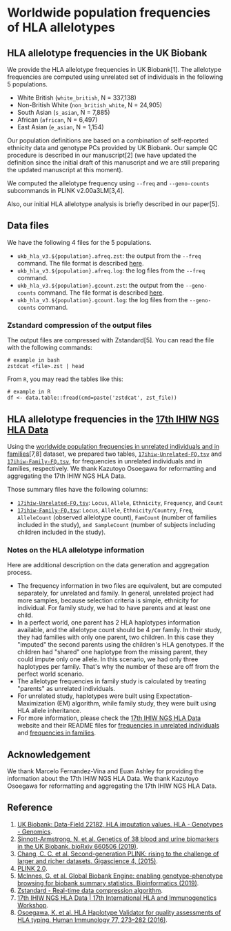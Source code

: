 #  Worldwide population frequencies of HLA allelotypes

## HLA allelotype frequencies in the UK Biobank

We provide the HLA allelotype frequencies in UK Biobank[1].
The allelotype frequencies are computed using unrelated set of individuals in the following 5 populations.

- White British (`white_british`, N = 337,138)
- Non-British White (`non_british_white`, N = 24,905)
- South Asian (`s_asian`, N = 7,885)
- African (`african`, N = 6,497)
- East Asian (`e_asian`, N = 1,154)

Our population definitions are based on a combination of self-reported ethnicity data and genotype PCs provided by UK Biobank. Our sample QC procedure is described in our manuscript[2] (we have updated the definition since the initial draft of this manuscript and we are still preparing the updated manuscript at this moment).

We computed the allelotype frequency using `--freq` and `--geno-counts` subcommands in PLINK v2.00a3LM[3,4].

Also, our initial HLA allelotype analysis is briefly described in our paper[5].

## Data files

We have the following 4 files for the 5 populations.

- `ukb_hla_v3.${population}.afreq.zst`: the output from the `--freq` command. The file format is described [here](https://www.cog-genomics.org/plink/2.0/formats#afreq).
- `ukb_hla_v3.${population}.afreq.log`: the log files from the `--freq` command.
- `ukb_hla_v3.${population}.gcount.zst`: the output from the `--geno-counts` command. The file format is described [here](https://www.cog-genomics.org/plink/2.0/formats#gcount).
- `ukb_hla_v3.${population}.gcount.log`: the log files from the `--geno-counts` command.

### Zstandard compression of the output files

The output files are compressed with Zstandard[5].
You can read the file with the following commands:

```{bash}
# example in bash
zstdcat <file>.zst | head
```

From `R`, you may read the tables like this:

```{R}
# example in R
df <- data.table::fread(cmd=paste('zstdcat', zst_file))
```

## HLA allelotype frequencies in the [17th IHIW NGS HLA Data](http://17ihiw.org/17th-ihiw-ngs-hla-data/)

Using the [worldwide population frequencies in unrelated individuals and in families](http://17ihiw.org/17th-ihiw-ngs-hla-data/)[7,8] dataset, we prepared two tables, [`17ihiw-Unrelated-FQ.tsv`](17ihiw-Unrelated-FQ.tsv) and [`17ihiw-Family-FQ.tsv`](17ihiw-Family-FQ.tsv), for frequencies in unrelated individuals and in families, respectively. We thank Kazutoyo Osoegawa for reformatting and aggregating the 17th IHIW NGS HLA Data.

Those summary files have the following columns:

- [`17ihiw-Unrelated-FQ.tsv`](17ihiw-Unrelated-FQ.tsv): `Locus`, `Allele`, `Ethnicity`, `Frequency`, and `Count`
- [`17ihiw-Family-FQ.tsv`](17ihiw-Family-FQ.tsv): `Locus`, `Allele`, `Ethnicity/Country`, `Freq`, `AlleleCount` (observed allelotype count), `FamCount` (number of families included in the study), `and SampleCount` (number of subjects including children included in the study).

### Notes on the HLA allelotype information

Here are additional description on the data generation and aggregation process.

- The frequency information in two files are equivalent, but are computed separately, for unrelated and family. In general, unrelated project had more samples, because selection criteria is simple, ethnicity for individual. For family study, we had to have parents and at least one child.
- In a perfect world, one parent has 2 HLA haplotypes information available, and the allelotype count should be 4 per family. In their study, they had families with only one parent, two children. In this case they "imputed" the second parents using the children's HLA genotypes. If the children had "shared" one haplotype from the missing parent, they could impute only one allele. In this scenario, we had only three haplotypes per family. That's why the number of these are off from the perfect world scenario.
- The allelotype frequencies in family study is calculated by treating "parents" as unrelated individuals.
- For unrelated study, haplotypes were built using Expectation-Maximization (EM) algorithm, while family study, they were built using HLA allele inheritance.
- For more information, please check the [17th IHIW NGS HLA Data](http://17ihiw.org/17th-ihiw-ngs-hla-data/) website and their README files for [frequencies in unrelated individuals](http://17ihiw.org/wp-content/uploads/2018/10/Readme-Unrelated-HLA-allele-and-haplotypes-FQ-tables_072318.pdf) and [frequencies in families]((http://17ihiw.org/wp-content/uploads/2018/10/Readme-Family-HLA-allele-and-haplotypes-FQ-tables.pdf)).

## Acknowledgement

We thank Marcelo Fernandez-Vina and Euan Ashley for providing the information about the 17th IHIW NGS HLA Data. We thank Kazutoyo Osoegawa for reformatting and aggregating the 17th IHIW NGS HLA Data.

## Reference

1. [UK Biobank: Data-Field 22182, HLA imputation values. HLA - Genotypes - Genomics](http://biobank.ctsu.ox.ac.uk/crystal/field.cgi?id=22182).
2. [Sinnott-Armstrong, N. et al. Genetics of 38 blood and urine biomarkers in the UK Biobank. bioRxiv 660506 (2019)](https://doi.org/10.1101/660506).
3. [Chang, C. C. et al. Second-generation PLINK: rising to the challenge of larger and richer datasets. Gigascience 4, (2015)](https://doi.org/10.1186/s13742-015-0047-8).
4. [PLINK 2.0](https://www.cog-genomics.org/plink/2.0/).
5. [McInnes, G. et al. Global Biobank Engine: enabling genotype-phenotype browsing for biobank summary statistics. Bioinformatics (2019)](https://doi.org/10.1093/bioinformatics/bty999).
6. [Zstandard - Real-time data compression algorithm](https://facebook.github.io/zstd/).
7. [17th IHIW NGS HLA Data | 17th International HLA and Immunogenetics Workshop](http://17ihiw.org/17th-ihiw-ngs-hla-data/).
8. [Osoegawa, K. et al. HLA Haplotype Validator for quality assessments of HLA typing. Human Immunology 77, 273–282 (2016)](https://doi.org/10.1016/j.humimm.2015.10.018).
